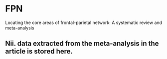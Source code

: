 # FPN
Locating the core areas of frontal-parietal network: A systematic review and meta-analysis
## Nii. data extracted from the meta-analysis in the article is stored here.
